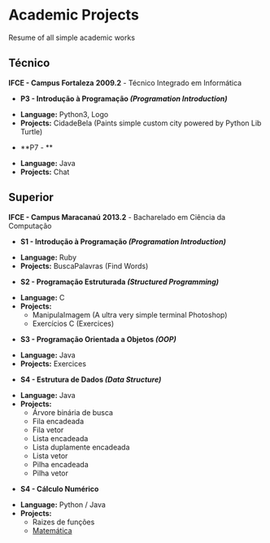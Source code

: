 ﻿# Academic Projects

Resume of all simple academic works

## Técnico

**IFCE - Campus Fortaleza**
**2009.2** - Técnico Integrado em Informática

* **P3 - Introdução à Programação _(Programation Introduction)_**
 - **Language:** Python3, Logo
 - **Projects:** CidadeBela (Paints simple custom city powered by Python Lib Turtle)
* **P7 - **
 - **Language:** Java
 - **Projects:** Chat


## Superior

**IFCE - Campus Maracanaú**
**2013.2** - Bacharelado em Ciência da Computação

* **S1 - Introdução à Programação _(Programation Introduction)_**
 - **Language:** Ruby
 - **Projects:** BuscaPalavras (Find Words)
* **S2 - Programação Estruturada _(Structured Programming)_**
 - **Language:** C
 - **Projects:**
   * ManipulaImagem (A ultra very simple terminal Photoshop)
   * Exercícios C (Exercices)
* **S3 - Programação Orientada a Objetos _(OOP)_**
 - **Language:** Java
 - **Projects:** Exercices
* **S4 - Estrutura de Dados _(Data Structure)_**
 - **Language:** Java
 - **Projects:**
   * Árvore binária de busca
   * Fila encadeada
   * Fila vetor
   * Lista encadeada
   * Lista duplamente encadeada
   * Lista vetor
   * Pilha encadeada
   * Pilha vetor
* **S4 - Cálculo Numérico**
 - **Language:** Python / Java
 - **Projects:**
   * Raizes de funções
   * [Matemática](https://github.com/SrMouraSilva/Matematica)
